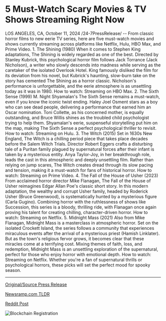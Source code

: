 # 5 Must-Watch Scary Movies & TV Shows Streaming Right Now

LOS ANGELES, CA, October 11, 2024 /24-7PressRelease/ -- From classic horror films to new eerie TV series, here are five must-watch movies and shows currently streaming across platforms like Netflix, Hulu, HBO Max, and Prime Video.  1. The Shining (1980) When it comes to Stephen King adaptations, The Shining is widely regarded as one of the best. Directed by Stanley Kubrick, this psychological horror film follows Jack Torrance (Jack Nicholson), a writer who slowly descends into madness while serving as the caretaker of the isolated Overlook Hotel. King famously disliked the film for its deviation from his novel, but Kubrick's haunting, slow-burn take on the story has cemented The Shining as a horror classic. Nicholson's performance is unforgettable, and the eerie atmosphere is as unsettling today as it was in 1980.  How to watch: Streaming on HBO Max.  2. The Sixth Sense (1999) M. Night Shyamalan's The Sixth Sense remains a must-watch, even if you know the iconic twist ending. Haley Joel Osment stars as a boy who can see dead people, delivering a performance that earned him an Oscar nomination. Toni Collette, as his concerned mother, is equally outstanding, and Bruce Willis shines as the troubled child psychologist trying to help them. Shyamalan's eerie, suspenseful storytelling put him on the map, making The Sixth Sense a perfect psychological thriller to revisit.  How to watch: Streaming on Hulu.  3. The Witch (2015) Set in 1630s New England, The Witch is a chilling period piece that takes place decades before the Salem Witch Trials. Director Robert Eggers crafts a disturbing tale of a Puritan family plagued by supernatural forces after their infant is taken by a mysterious entity. Anya Taylor-Joy, in her breakthrough role, leads the cast in this atmospheric and deeply unsettling film. Rather than relying on jump scares, The Witch creates dread through its slow pacing and tension, making it a must-watch for fans of historical horror.  How to watch: Streaming on Prime Video.  4. The Fall of the House of Usher (2023) From acclaimed horror director Mike Flanagan, The Fall of the House of Usher reimagines Edgar Allan Poe's classic short story. In this modern adaptation, the wealthy and corrupt Usher family, headed by Roderick Usher (Bruce Greenwood), is systematically hunted by a mysterious figure (Carla Gugino). Combining horror with the ruthlessness of shows like Succession, this series is a bloody, thrilling ride, with Flanagan once again proving his talent for creating chilling, character-driven horror.  How to watch: Streaming on Netflix.  5. Midnight Mass (2021) Also from Mike Flanagan, Midnight Mass is a masterclass in atmospheric horror. Set on the isolated Crockett Island, the series follows a community that experiences miraculous events after the arrival of a mysterious priest (Hamish Linklater). But as the town's religious fervor grows, it becomes clear that these miracles come at a terrifying cost. Mixing themes of faith, loss, and redemption, Midnight Mass is an unsettling exploration of the supernatural, perfect for those who enjoy horror with emotional depth.  How to watch: Streaming on Netflix.  Whether you're a fan of supernatural thrills or psychological horrors, these picks will set the perfect mood for spooky season. 

---

[Original/Source Press Release](https://www.24-7pressrelease.com/press-release/515032/5-must-watch-scary-movies-tv-shows-streaming-right-now)
                    

[Newsramp.com TLDR](https://newsramp.com/curated-news/5-must-watch-horror-movies-and-shows-streaming-now/a0e2829a3532171c1085e8f3eab4f340) 

 



[Reddit Post](https://www.reddit.com/r/Lifestyle_Culture/comments/1g1444k/5_mustwatch_horror_movies_and_shows_streaming_now/) 



![Blockchain Registration](https://cdn.newsramp.app/24-7PressRelease/qrcode/2410/11/frogtQol.webp)